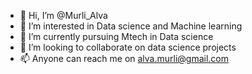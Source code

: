 - 👋 Hi, I’m @Murli_Alva
- 👀 I’m interested in Data science and Machine learning
- 🌱 I’m currently pursuing Mtech in Data science
- 💞️ I’m looking to collaborate on data science projects
- 📫 Anyone can reach me on alva.murli@gmail.com

<!---
11Murli/11Murli is a ✨ special ✨ repository because its `README.md` (this file) appears on your GitHub profile.
You can click the Preview link to take a look at your changes.
--->
